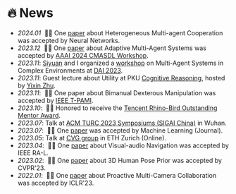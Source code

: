 # 🔥 News
- *2024.01* &nbsp;🎉🎉 One [paper](https://papers.ssrn.com/sol3/papers.cfm?abstract_id=4437059) about Heterogeneous Multi-agent Cooperation was accepted by Neural Networks.
- *2023.12* &nbsp;🎉🎉 One [paper](https://drive.google.com/file/d/18MTVr8_vGrTrNStbF7GsoluVW-tWzuWQ/view) about Adaptive Multi-Agent Systems was accepted by [AAAI 2024 CMASDL Workshop](https://www.is3rlab.org/aaai24-cmasdl-workshop.github.io/).
- *2023.11*: [Siyuan](https://siyuanqi.github.io/) and I organized a [workshop](https://sites.google.com/view/dai-2023-masce) on Multi-Agent Systems in Complex Environments at [DAI 2023](http://www.adai.ai/dai/2023/index.html).
- *2023.11*: Guest lecture about Utility at PKU [Cognitive Reasoning](https://yzhu.io/courses/core/), hosted by [Yixin Zhu](https://yzhu.io/).
- *2023.11*: &nbsp;🎉🎉 One paper about Bimanual Dexterous Manipulation was accepted by [IEEE T-PAMI](https://ieeexplore.ieee.org/abstract/document/10343126).
- *2023.10*: &nbsp;🎉🎉 Honored to receive the [Tencent Rhino-Bird Outstanding Mentor Award](https://ur.tencent.com/article/1462).
- *2023.07*: Talk at [ACM TURC 2023 Symposiums (SIGAI China)](https://www.acmturc.com/2023/en/SIGAI_China.html) in Wuhan.
- *2023.07*: &nbsp;🎉🎉 One [paper](https://github.com/PKU-Alignment/ReDMan) was accepted by Machine Learning (Journal). 
- *2023.05*: Talk at [CVG group](https://cvg.ethz.ch/) in ETH Zurich (Online).
- *2023.04*: &nbsp;🎉🎉 One [paper](https://arxiv.org/abs/2304.10773) about Visual-audio Navigation was accepted by IEEE RA-L. 
- *2023.02*: &nbsp;🎉🎉 One [paper]((https://arxiv.org/abs/2212.08641)) about 3D Human Pose Prior was accepted by CVPR'23. 
- *2022.01*: &nbsp;🎉🎉 One [paper](https://openreview.net/pdf?id=CPIy9TWFYBG) about Proactive Multi-Camera Collaboration was accepted by ICLR'23. 
